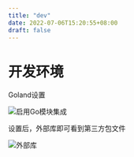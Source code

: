 ```yaml
---
title: "dev"
date: 2022-07-06T15:20:55+08:00
draft: false
---
```


# 开发环境

Goland设置

![启用Go模块集成](/go-blog/images/dev/module.png)

设置后，外部库即可看到第三方包文件

![外部库](/go-blog/images/dev/外部库.png)
